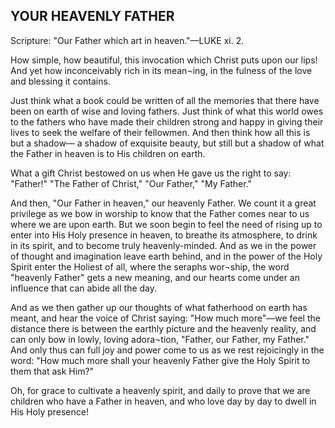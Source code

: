 ## YOUR HEAVENLY FATHER ##

Scripture: "Our Father which art in heaven."—LUKE xi. 2.



How simple, how beautiful, this invocation which Christ puts upon our lips! And yet how inconceivably rich in its mean¬ing, in the fulness of the love and blessing it contains.



Just think what a book could be written of all the memories that there have been on earth of wise and loving fathers. Just think of what this world owes to the fathers who have made their children strong and happy in giving their lives to seek the welfare of their fellowmen. And then think how all this is but a shadow— a shadow of exquisite beauty, but still but a shadow of what the Father in heaven is to His children on earth.



What a gift Christ bestowed on us when He gave us the right to say: "Father!" "The Father of Christ," "Our Father," "My Father."



And then, "Our Father in heaven," our heavenly Father. We count it a great privilege as we bow in worship to know that the Father comes near to us where we are upon earth. But we soon begin to feel the need of rising up to enter into His Holy presence in heaven, to breathe its atmosphere, to drink in its spirit, and to become truly heavenly-minded. And as we in the power of thought and imagination leave earth behind, and in the power of the Holy Spirit enter the Holiest of all, where the seraphs wor¬ship, the word "heavenly Father" gets a new meaning, and our hearts come under an influence that can abide all the day.



And as we then gather up our thoughts of what fatherhood on earth has meant, and hear the voice of Christ saying: "How much more"—we feel the distance there is between the earthly picture and the heavenly reality, and can only bow in lowly, loving adora¬tion, "Father, our Father, my Father." And only thus can full joy and power come to us as we rest rejoicingly in the word: "How much more shall your heavenly Father give the Holy Spirit to them that ask Him?"



Oh, for grace to cultivate a heavenly spirit, and daily to prove that we are children who have a Father in heaven, and who love day by day to dwell in His Holy presence!

